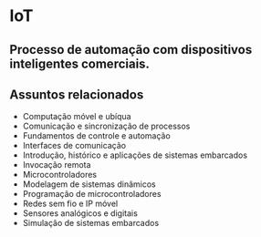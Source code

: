 # IoT

## Processo de automação com dispositivos inteligentes comerciais.

## Assuntos relacionados
 - Computação móvel e ubíqua
 - Comunicação e sincronização de processos
 - Fundamentos de controle e automação
 - Interfaces de comunicação
 - Introdução, histórico e aplicações de sistemas embarcados
 - Invocação remota
 - Microcontroladores
 - Modelagem de sistemas dinâmicos
 - Programação de microcontroladores
 - Redes sem fio e IP móvel
 - Sensores analógicos e digitais
 - Simulação de sistemas embarcados
